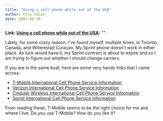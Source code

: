 ```yaml
---
title: "Using a cell phone while out of the USA"
author: Pito Salas
date: 2007-04-30
---
```


**Link: [Using a cell phone while out of the USA](None):** ""

Lately, for some crazy reason, I've found myself, multiple times, in Toronto,
Canada, and Willemstad Curaçao. My Sprint phone doesn't work in either place.
As luck would have it, my Sprint contract is about to expire and so I am
trying to figure out whether I should change carriers.

If you are in the same boat, here are some very handy links that I came
across:

  * [T-Mobile International Cell Phone Service Information](<http://www.cellularabroad.com/tmobile_intl.html>)
  * [Verizon International Cell Phone Service Information](<http://www.cellularabroad.com/verizon_intl.html>)
  * [Cingular Wireless International Cell Phone Service Information](<http://www.cellularabroad.com/cingular_intl.html>)
  * [Sprint International Cell Phone Service Information](<http://www.cellularabroad.com/sprint_intl.html>)

From reading these, T-Mobile seems to be the right choice for me and where I
live. Do you use T-Mobile? How do you like it?


